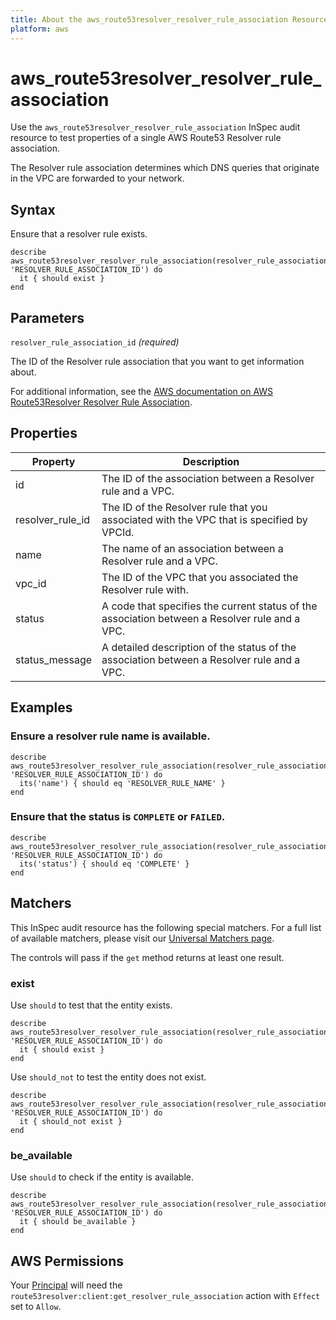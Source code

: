 ```yaml
---
title: About the aws_route53resolver_resolver_rule_association Resource
platform: aws
---
```


# aws\_route53resolver\_resolver\_rule\_association

Use the `aws_route53resolver_resolver_rule_association` InSpec audit resource to test properties of a single AWS Route53 Resolver rule association.

The Resolver rule association determines which DNS queries that originate in the VPC are forwarded to your network.

## Syntax

Ensure that a resolver rule exists.

    describe aws_route53resolver_resolver_rule_association(resolver_rule_association_id: 'RESOLVER_RULE_ASSOCIATION_ID') do
      it { should exist }
    end

## Parameters

`resolver_rule_association_id` _(required)_

The ID of the Resolver rule association that you want to get information about.

For additional information, see the [AWS documentation on AWS Route53Resolver Resolver Rule Association](https://docs.aws.amazon.com/AWSCloudFormation/latest/UserGuide/aws-resource-route53resolver-resolverruleassociation.html).

## Properties

| Property | Description|
| --- | --- |
| id | The ID of the association between a Resolver rule and a VPC. |
| resolver_rule_id | The ID of the Resolver rule that you associated with the VPC that is specified by VPCId. |
| name | The name of an association between a Resolver rule and a VPC. |
| vpc_id | The ID of the VPC that you associated the Resolver rule with. |
| status | A code that specifies the current status of the association between a Resolver rule and a VPC. |
| status_message | A detailed description of the status of the association between a Resolver rule and a VPC. |

## Examples

### Ensure a resolver rule name is available.

    describe aws_route53resolver_resolver_rule_association(resolver_rule_association_id: 'RESOLVER_RULE_ASSOCIATION_ID') do
      its('name') { should eq 'RESOLVER_RULE_NAME' }
    end

### Ensure that the status is `COMPLETE` or `FAILED`.

    describe aws_route53resolver_resolver_rule_association(resolver_rule_association_id: 'RESOLVER_RULE_ASSOCIATION_ID') do
      its('status') { should eq 'COMPLETE' }
    end

## Matchers

This InSpec audit resource has the following special matchers. For a full list of available matchers, please visit our [Universal Matchers page](https://www.inspec.io/docs/reference/matchers/).

The controls will pass if the `get` method returns at least one result.

### exist

Use `should` to test that the entity exists.

    describe aws_route53resolver_resolver_rule_association(resolver_rule_association_id: 'RESOLVER_RULE_ASSOCIATION_ID') do
      it { should exist }
    end

Use `should_not` to test the entity does not exist.
      
    describe aws_route53resolver_resolver_rule_association(resolver_rule_association_id: 'RESOLVER_RULE_ASSOCIATION_ID') do
      it { should_not exist }
    end

### be_available

Use `should` to check if the entity is available.

    describe aws_route53resolver_resolver_rule_association(resolver_rule_association_id: 'RESOLVER_RULE_ASSOCIATION_ID') do
      it { should be_available }
    end

## AWS Permissions

Your [Principal](https://docs.aws.amazon.com/IAM/latest/UserGuide/intro-structure.html#intro-structure-principal) will need the `route53resolver:client:get_resolver_rule_association` action with `Effect` set to `Allow`.
